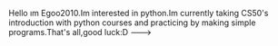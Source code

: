 Hello ım Egoo2010.Im interested in python.Im currently taking CS50's introduction with python courses and practicing by making simple programs.That's all,good luck:D
--->
